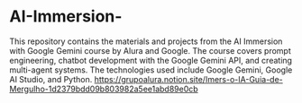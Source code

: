 # AI-Immersion-
This repository contains the materials and projects from the AI Immersion with Google Gemini course by Alura and Google. The course covers prompt engineering, chatbot development with the Google Gemini API, and creating multi-agent systems. The technologies used include Google Gemini, Google AI Studio, and Python.
https://grupoalura.notion.site/Imers-o-IA-Guia-de-Mergulho-1d2379bdd09b803982a5ee1abd89e0cb